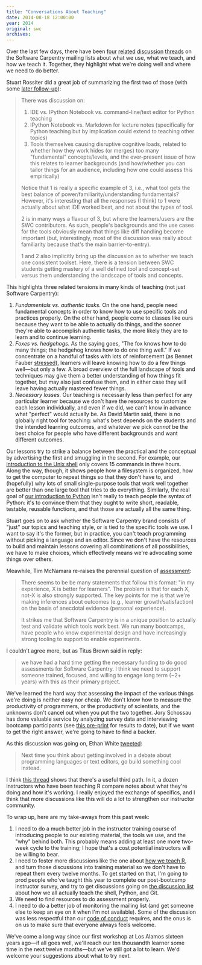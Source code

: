 ```yaml
---
title: "Conversations About Teaching"
date: 2014-08-18 12:00:00
year: 2014
original: swc
archives: 
---
```

<p>
  Over the last few days,
  there have been
  <a href="{{site.mailing_lists}}/pipermail/discuss/2014-August/001944.html">four</a>
  <a href="{{site.mailing_lists}}/pipermail/discuss/2014-August/001951.html">related</a>
  <a href="{{site.mailing_lists}}/pipermail/r-discuss/2014-August/000119.html">discussion</a>
  <a href="{{site.mailing_lists}}/pipermail/discuss/2014-August/002018.html">threads</a>
  on the Software Carpentry mailing lists
  about what we use, what we teach, and how we teach it.
  Together,
  they highlight what we're doing well and where we need to do better.
</p>
<p>
  Stuart Rossiter did a great job of
  <a
  {{site.mailing_lists}}/pipermail/discuss/2014-August/002024.html">summarizing the first two of those</a>
  (with some 
  <a href="{{site.mailing_lists}}/pipermail/discuss/2014-August/002027.html">later follow-up</a>):
</p>
<blockquote>
  <p>There was discussion on:</p>
  <ol>
    <li>
      IDE vs. IPython Notebook vs. command-line/text editor for Python teaching
    </li>
    <li>
      IPython Notebook vs. Markdown for lecture notes
      (specifically for Python teaching but by implication could extend to teaching other topics)
    </li>
    <li>
      Tools themselves causing disruptive cognitive loads,
      related to whether how they work hides (or merges) too many "fundamental" concepts/levels,
      and the ever-present issue of how this relates to learner backgrounds
      (and how/whether you can tailor things for an audience, including how one could assess this empirically)
    </li>
  </ol>
  <p>
    Notice that 1 is really a specific example of 3,
    i.e.,
    what tool gets the best balance of power/familiarity/understanding fundamentals?
    However,
    it's interesting that all the responses (I think) to 1 were actually about what IDE worked best,
    and not about the types of tool.
  </p>
  <p>
    2 is in many ways a flavour of 3,
    but where the learners/users are the SWC contributors.
    As such, people's backgrounds and the use cases for the tools obviously mean that things like diff handling become important
    (but, interestingly, most of the discussion was really about familiarity because that's the main barrier-to-entry).
  </p>
  <p>
    1 and 2 also implicitly bring up the discussion as to whether we teach one consistent toolset.
    Here,
    there is a tension between SWC students getting mastery of a well defined tool and concept-set
    versus them understanding the landscape of tools and concepts.
  </p>
</blockquote>
<p>
  This highlights three related tensions in many kinds of teaching
  (not just Software Carpentry):
</p>
<ol>
  <li>
    <em>Fundamentals vs. authentic tasks.</em>
    On the one hand,
    people need fundamental concepts in order to know how to use specific tools and practices properly.
    On the other hand,
    people come to classes like ours because they want to be able to actually do things,
    and the sooner they're able to accomplish authentic tasks,
    the more likely they are to learn and to continue learning.
  </li>
  <li>
    <em>Foxes vs. hedgehogs.</em>
    As the saying goes,
    "The fox knows how to do many things; the hedgehog knows how to do one thing well."
    If we concentrate on a handful of tasks with lots of reinforcement
    (as Bennet Fauber
    <a href="{{site.mailing_lists}}/pipermail/discuss/2014-August/002021.html">stressed</a>),
    learners will leave knowing how to do a few things well&mdash;but only a few.
    A broad overview of the full landscape of tools and techniques
    may give them a better understanding of how things fit together,
    but may also just confuse them,
    and in either case they will leave having actually mastered fewer things.
  </li>
  <li>
    <em>Necessary losses.</em>
    Our teaching is necessarily less than perfect for any particular learner because
    we don't have the resources to customize each lesson individually,
    and even if we did,
    we can't know in advance what "perfect" would actually be.
    As David Martin said,
    there is no globally right tool for teaching:
    what's best depends on the students and the intended learning outcomes,
    and whatever we pick <em>cannot</em> be the best choice for people
    who have different backgrounds and want different outcomes.
  </li>
</ol>
<p>
  Our lessons try to strike a balance between the practical and the conceptual
  by advertising the first and smuggling in the second.
  For example,
  our <a href="{{site.baseurl}}/lessons/#shell">introduction to the Unix shell</a>
  only covers 15 commands in three hours.
  Along the way,
  though,
  it shows people how a filesystem is organized,
  how to get the computer to repeat things so that they don't have to,
  and (hopefully) why lots of small single-purpose tools that work well together
  are better than one large tool that tries to do everything.
  Similarly,
  the real goal of <a href="{{site.baseurl}}/lessons/#shell">our introduction to Python</a>
  isn't really to teach people the syntax of Python:
  it's to convince them that they ought to write short, readable, testable, reusable functions,
  and that those are actually all the same thing.
</p>
<p>
  Stuart goes on to ask whether the Software Carpentry brand consists of
  "just" our topics and teaching style,
  or is tied to the specific tools we use.
  I want to say it's the former,
  but in practice,
  you can't teach programming without picking a language and an editor.
  Since we don't have the resources to build and maintain lessons covering all combinations of all possibilities,
  we have to make choices,
  which effectively means we're advocating some things over others.
</p>
<p>
  Meawhile,
  Tim McNamara re-raises the perennial question of
  <a href="{{site.mailing_lists}}/pipermail/discuss/2014-August/002018.html">assessment</a>:
</p>
<blockquote>
  <p>
    There seems to be be many statements that follow this format:
    "in my experience, X is better for learners".
    The problem is that for each X,
    not-X is also strongly supported.
    The key points for me is that we're making inferences about outcomes (e.g., learner growth/satisfaction)
    on the basis of anecdotal evidence (personal experience).
  </p>
  <p>
    It strikes me that Software Carpentry is in a unique position to actually test and validate which tools work best.
    We run many bootcamps,
    have people who know experimental design and have increasingly strong
    tooling to support to enable experiments.
  </p>
</blockquote>
<p>
  I couldn't agree more,
  but as Titus Brown said in reply:
</p>
<blockquote>
  <p>
    we have had a hard time getting the necessary funding to do good assessments for Software Carpentry.
    I think we need to support someone trained, focused, and willing to engage long term
    (~2+ years)
    with this as their primary project.
  </p>
</blockquote>
<p>
  We've learned the hard way that assessing the impact of the various things we're doing is neither easy nor cheap.
  We don't know how to measure the productivity of programmers,
  or the productivity of scientists,
  and the unknowns don't cancel out when you put the two together.
  Jory Schossau has done valuable service by analyzing survey data and interviewing bootcamp participants
  (see <a href="http://arxiv.org/abs/1407.6220">this pre-print</a> for results to date),
  but if we want to get the right answer,
  we're going to have to find a backer.
</p>
<p>
  As this discussion was going on,
  Ethan White <a href="https://twitter.com/ethanwhite/status/499715179945672704">tweeted</a>:
</p>
<blockquote>
  <p>
    Next time you think about getting involved in a debate about programming languages or text editors,
    go build something cool instead.
  </p>
</blockquote>
<p>
  I think
  <a href="{{site.mailing_lists}}/pipermail/r-discuss/2014-August/000119.html">this thread</a>
  shows that there's a useful third path.
  In it,
  a dozen instructors who have been teaching R compare notes about what they're doing and how it's working.
  I really enjoyed the exchange of specifics,
  and I think that more discussions like this
  will do a lot to strengthen our instructor community.
</p>
<p>
  To wrap up,
  here are my take-aways from this past week:
</p>
<ol>
  <li>
    I need to do a much better job in the instructor training course
    of introducing people to our existing material,
    the tools we use,
    and the "why" behind both.
    This probably means adding at least one more two-week cycle to the training;
    I hope that's a cost potential instructors will be willing to bear.
  </li>
  <li>
    I need to foster more discussions like the one about
    <a href="{{site.mailing_lists}}/pipermail/r-discuss/2014-August/000119.html">how we teach R</a>,
    and turn those discussions into training material so we don't have to repeat them
    every twelve months.
    To get started on that,
    I'm going to prod people who've taught this year to complete our post-bootcamp instructor survey,
    and try to get discussions going on
    <a href="{{site.mailing_lists}}/pipermail/discuss/">the discussion list</a>
    about how we all actually teach the shell, Python, and Git.
  </li>
  <li>
    We need to find resources to do assessment properly.
  </li>
  <li>
    I need to do a better job of monitoring the mailing list
    (and get someone else to keep an eye on it when I'm not available).
    Some of the discussion was less respectful than our <a href="{{site.baseurl}}/conduct/">code of conduct</a> requires,
    and the onus is on us to make sure that everyone always feels welcome.
  </li>
</ol>
<p>
  We've come a long way since our first workshop at Los Alamos sixteen years ago&mdash;if
  all goes well, we'll reach our ten thousandth learner some time in the next twelve months&mdash;but
  we've still got a lot to learn.
  We'd welcome your suggestions about what to try next.
</p>

